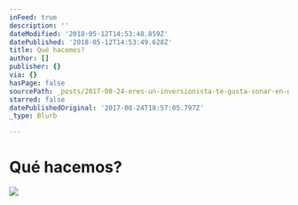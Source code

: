 ```yaml
---
inFeed: true
description: ''
dateModified: '2018-05-12T14:53:48.859Z'
datePublished: '2018-05-12T14:53:49.628Z'
title: Qué hacemos?
author: []
publisher: {}
via: {}
hasPage: false
sourcePath: _posts/2017-08-24-eres-un-inversionista-te-gusta-sonar-en-grande-crees-e.md
starred: false
datePublishedOriginal: '2017-08-24T18:57:05.797Z'
_type: Blurb

---
```

# Qué hacemos?
![](https://the-grid-user-content.s3-us-west-2.amazonaws.com/268e0ed4-8aef-4c09-b62a-b8e583ef0c2b.jpg)
